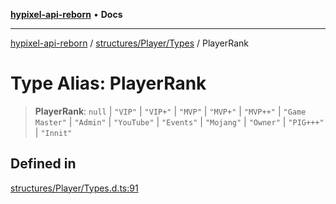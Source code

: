 [**hypixel-api-reborn**](../../../../README.md) • **Docs**

***

[hypixel-api-reborn](../../../../modules.md) / [structures/Player/Types](../README.md) / PlayerRank

# Type Alias: PlayerRank

> **PlayerRank**: `null` \| `"VIP"` \| `"VIP+"` \| `"MVP"` \| `"MVP+"` \| `"MVP++"` \| `"Game Master"` \| `"Admin"` \| `"YouTube"` \| `"Events"` \| `"Mojang"` \| `"Owner"` \| `"PIG+++"` \| `"Innit"`

## Defined in

[structures/Player/Types.d.ts:91](https://github.com/Kathund/REBORN-docs-TEST/blob/226e7f6a62bb6bca87ef0828ac84e9098d59f860/src/structures/Player/Types.d.ts#L91)
